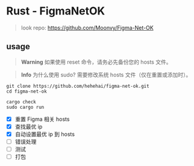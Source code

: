 # Rust - FigmaNetOK

> look repo: https://github.com/Moonvy/Figma-Net-OK

## usage

> **Warning**
> 如果使用 reset 命令，请务必先备份您的 hosts 文件。

> **Info**
> 为什么使用 sudo? 需要修改系统 hosts 文件（仅在重置或添加时）。

```
git clone https://github.com/hehehai/figma-net-ok.git
cd figma-net-ok

cargo check
sudo cargo run
```

- [x] 重置 Figma 相关 hosts
- [x] 查找最优 ip
- [x] 自动设置最优 ip 到 hosts
- [ ] 错误处理
- [ ] 测试
- [ ] 打包
